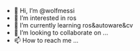 - 👋 Hi, I’m @wolfmessi
- 👀 I’m interested in ros
- 🌱 I’m currently learning ros&autoware&cv
- 💞️ I’m looking to collaborate on ...
- 📫 How to reach me ...

<!---
wolfmessi/wolfmessi is a ✨ special ✨ repository because its `README.md` (this file) appears on your GitHub profile.
You can click the Preview link to take a look at your changes.
--->
